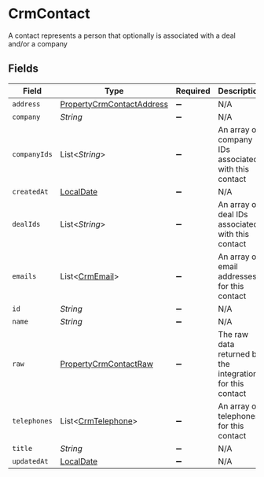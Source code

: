 # CrmContact

A contact represents a person that optionally is associated with a deal and/or a company


## Fields

| Field                                                                           | Type                                                                            | Required                                                                        | Description                                                                     |
| ------------------------------------------------------------------------------- | ------------------------------------------------------------------------------- | ------------------------------------------------------------------------------- | ------------------------------------------------------------------------------- |
| `address`                                                                       | [PropertyCrmContactAddress](../../models/shared/PropertyCrmContactAddress.md)   | :heavy_minus_sign:                                                              | N/A                                                                             |
| `company`                                                                       | *String*                                                                        | :heavy_minus_sign:                                                              | N/A                                                                             |
| `companyIds`                                                                    | List<*String*>                                                                  | :heavy_minus_sign:                                                              | An array of company IDs associated with this contact                            |
| `createdAt`                                                                     | [LocalDate](https://docs.oracle.com/javase/8/docs/api/java/time/LocalDate.html) | :heavy_minus_sign:                                                              | N/A                                                                             |
| `dealIds`                                                                       | List<*String*>                                                                  | :heavy_minus_sign:                                                              | An array of deal IDs associated with this contact                               |
| `emails`                                                                        | List<[CrmEmail](../../models/shared/CrmEmail.md)>                               | :heavy_minus_sign:                                                              | An array of email addresses for this contact                                    |
| `id`                                                                            | *String*                                                                        | :heavy_minus_sign:                                                              | N/A                                                                             |
| `name`                                                                          | *String*                                                                        | :heavy_minus_sign:                                                              | N/A                                                                             |
| `raw`                                                                           | [PropertyCrmContactRaw](../../models/shared/PropertyCrmContactRaw.md)           | :heavy_minus_sign:                                                              | The raw data returned by the integration for this contact                       |
| `telephones`                                                                    | List<[CrmTelephone](../../models/shared/CrmTelephone.md)>                       | :heavy_minus_sign:                                                              | An array of telephones for this contact                                         |
| `title`                                                                         | *String*                                                                        | :heavy_minus_sign:                                                              | N/A                                                                             |
| `updatedAt`                                                                     | [LocalDate](https://docs.oracle.com/javase/8/docs/api/java/time/LocalDate.html) | :heavy_minus_sign:                                                              | N/A                                                                             |